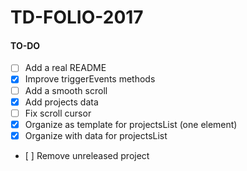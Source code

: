 # TD-FOLIO-2017

#### TO-DO
- [ ] Add a real README
- [X] Improve triggerEvents methods
- [ ] Add a smooth scroll
- [X] Add projects data
- [ ] Fix scroll cursor
- [X] Organize as template for projectsList (one element)
- [X] Organize with data for projectsList
- [ ] Remove unreleased project
